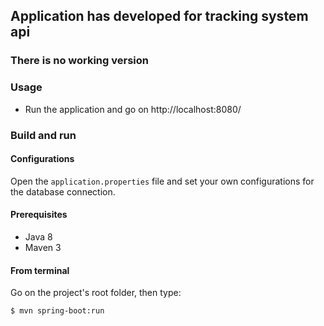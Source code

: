## Application has developed for tracking system api

### There is no working version

### Usage

- Run the application and go on http://localhost:8080/


### Build and run

#### Configurations

Open the `application.properties` file and set your own configurations for the
database connection.

#### Prerequisites

- Java 8
- Maven 3

#### From terminal

Go on the project's root folder, then type:

    $ mvn spring-boot:run
    
    